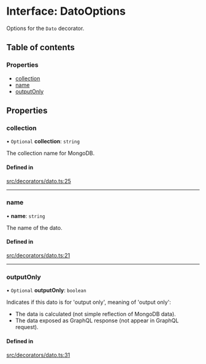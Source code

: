 # Interface: DatoOptions

Options for the `Dato` decorator.

## Table of contents

### Properties

- [collection](DatoOptions.md#collection)
- [name](DatoOptions.md#name)
- [outputOnly](DatoOptions.md#outputonly)

## Properties

### collection

• `Optional` **collection**: `string`

The collection name for MongoDB.

#### Defined in

[src/decorators/dato.ts:25](https://github.com/choresh/nestjs-query-simple/blob/main/packages/nestjs-query-simple/src/decorators/dato.ts#L25)

___

### name

• **name**: `string`

The name of the dato.

#### Defined in

[src/decorators/dato.ts:21](https://github.com/choresh/nestjs-query-simple/blob/main/packages/nestjs-query-simple/src/decorators/dato.ts#L21)

___

### outputOnly

• `Optional` **outputOnly**: `boolean`

Indicates if this dato is for 'output only', meaning of 'output only':
* The data is calculated (not simple reflection of MongoDB data).
* The data exposed as GraphQL response (not appear in GraphQL request).

#### Defined in

[src/decorators/dato.ts:31](https://github.com/choresh/nestjs-query-simple/blob/main/packages/nestjs-query-simple/src/decorators/dato.ts#L31)

